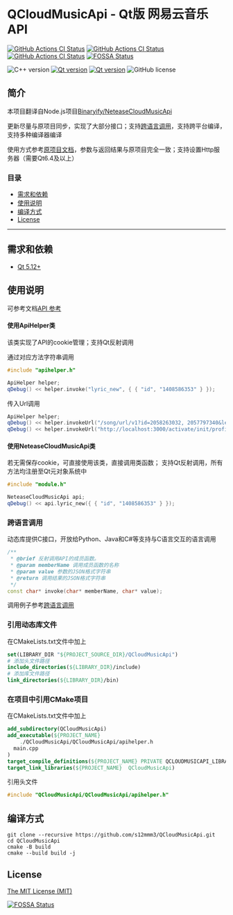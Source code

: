 # QCloudMusicApi - Qt版 网易云音乐 API

[![GitHub Actions CI Status](https://github.com/s12mmm3/QCloudMusicApi/actions/workflows/windows.yml/badge.svg)](https://github.com/s12mmm3/QCloudMusicApi/actions/workflows/windows.yml)
[![GitHub Actions CI Status](https://github.com/s12mmm3/QCloudMusicApi/actions/workflows/macos.yml/badge.svg)](https://github.com/s12mmm3/QCloudMusicApi/actions/workflows/macos.yml)
[![GitHub Actions CI Status](https://github.com/s12mmm3/QCloudMusicApi/actions/workflows/ubuntu.yml/badge.svg)](https://github.com/s12mmm3/QCloudMusicApi/actions/workflows/ubuntu.yml)
[![FOSSA Status](https://app.fossa.com/api/projects/git%2Bgithub.com%2Fs12mmm3%2FQCloudMusicApi.svg?type=shield)](https://app.fossa.com/projects/git%2Bgithub.com%2Fs12mmm3%2FQCloudMusicApi?ref=badge_shield)

![C++ version](https://img.shields.io/badge/C++-11-00599C?logo=++)
[![Qt version](https://img.shields.io/badge/Qt-5.12+-41CD52?logo=qt)](https://www.qt.io)
[![Qt version](https://img.shields.io/badge/Qt-6.0+-41CD52?logo=qt)](https://www.qt.io)
![GitHub license](https://img.shields.io/github/license/s12mmm3/QCloudMusicApi)

## 简介

本项目翻译自Node.js项目[Binaryify/NeteaseCloudMusicApi](https://github.com/Binaryify/NeteaseCloudMusicApi)

更新尽量与原项目同步，实现了大部分接口；支持[跨语言调用](./doc/BINDINGS.md)，支持跨平台编译，支持多种编译器编译

使用方式参考[原项目文档](https://binaryify.github.io/NeteaseCloudMusicApi)，参数与返回结果与原项目完全一致；支持设置Http服务器（需要Qt6.4及以上）

### 目录

- [需求和依赖](#需求和依赖)
- [使用说明](#使用说明)
- [编译方式](#编译方式)
- [License](#License)

---

## 需求和依赖

- [Qt 5.12+](https://www.qt.io/download-qt-installer)

## 使用说明

可参考文档[API 参考](./doc/API.md)

#### 使用ApiHelper类

该类实现了API的cookie管理；支持Qt反射调用

通过对应方法字符串调用
```C++
#include "apihelper.h"

ApiHelper helper;
qDebug() << helper.invoke("lyric_new", { { "id", "1408586353" } });
```
传入Url调用
```C++
ApiHelper helper;
qDebug() << helper.invokeUrl("/song/url/v1?id=2058263032, 2057797340&level=exhigh");
qDebug() << helper.invokeUrl("http://localhost:3000/activate/init/profile");
```

#### 使用NeteaseCloudMusicApi类

若无需保存cookie，可直接使用该类，直接调用类函数；
支持Qt反射调用，所有方法均注册至Qt元对象系统中

```C++
#include "module.h"

NeteaseCloudMusicApi api;
qDebug() << api.lyric_new({ { "id", "1408586353" } });
```

### 跨语言调用

动态库提供C接口，开放给Python、Java和C#等支持与C语言交互的语言调用
```C++
/**
 * @brief 反射调用API的成员函数。
 * @param memberName 调用成员函数的名称
 * @param value 参数的JSON格式字符串
 * @return 调用结果的JSON格式字符串
 */
const char* invoke(char* memberName, char* value);
```

调用例子参考[跨语言调用](./doc/BINDINGS.md)

### 引用动态库文件

在CMakeLists.txt文件中加上
```CMake
set(LIBRARY_DIR "${PROJECT_SOURCE_DIR}/QCloudMusicApi")
# 添加头文件路径
include_directories(${LIBRARY_DIR}/include)
# 添加库文件路径
link_directories(${LIBRARY_DIR}/bin)
```

### 在项目中引用CMake项目

在CMakeLists.txt文件中加上
```CMake
add_subdirectory(QCloudMusicApi)
add_executable(${PROJECT_NAME}
    ./QCloudMusicApi/QCloudMusicApi/apihelper.h
  main.cpp
)
target_compile_definitions(${PROJECT_NAME} PRIVATE QCLOUDMUSICAPI_LIBRARY)
target_link_libraries(${PROJECT_NAME}  QCloudMusicApi)
```
引用头文件
```C++
#include "QCloudMusicApi/QCloudMusicApi/apihelper.h"
```

## 编译方式

```Shell
git clone --recursive https://github.com/s12mmm3/QCloudMusicApi.git
cd QCloudMusicApi
cmake -B build
cmake --build build -j
```

## License

[The MIT License (MIT)](LICENSE)


[![FOSSA Status](https://app.fossa.com/api/projects/git%2Bgithub.com%2Fs12mmm3%2FQCloudMusicApi.svg?type=large)](https://app.fossa.com/projects/git%2Bgithub.com%2Fs12mmm3%2FQCloudMusicApi?ref=badge_large)